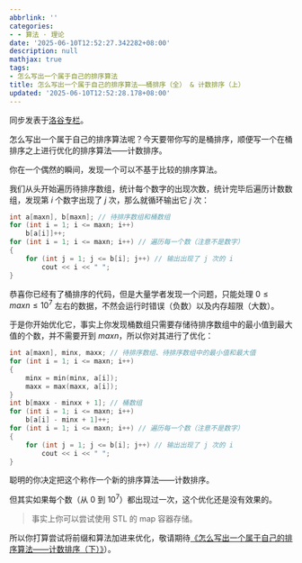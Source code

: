 ```yaml
---
abbrlink: ''
categories:
- - 算法 · 理论
date: '2025-06-10T12:52:27.342282+08:00'
description: null
mathjax: true
tags:
- 怎么写出一个属于自己的排序算法
title: 怎么写出一个属于自己的排序算法——桶排序（全） & 计数排序（上）
updated: '2025-06-10T12:52:28.178+08:00'
---
```

同步发表于[洛谷专栏](https://www.luogu.com.cn/article/o0lwl71k)。

怎么写出一个属于自己的排序算法呢？今天要带你写的是桶排序，顺便写一个在桶排序之上进行优化的排序算法——计数排序。

你在一个偶然的瞬间，发现一个可以不基于比较的排序算法。

我们从头开始遍历待排序数组，统计每个数字的出现次数，统计完毕后遍历计数数组，发现第 $i$ 个数字出现了 $j$ 次，那么就循环输出它 $j$ 次：

```cpp
int a[maxn], b[maxn]; // 待排序数组和桶数组
for (int i = 1; i <= maxn; i++)
    b[a[i]]++;
for (int i = 1; i <= maxn; i++) // 遍历每一个数（注意不是数字）
{
    for (int j = 1; j <= b[i]; j++) // 输出出现了 j 次的 i
        cout << i << " ";
}
```

恭喜你已经有了桶排序的代码，但是大量学者发现一个问题，只能处理 $0 \le maxn \le 10^7$ 左右的数据，不然会运行时错误（负数）以及内存超限（大数）。

于是你开始优化它，事实上你发现桶数组只需要存储待排序数组中的最小值到最大值的个数，并不需要开到 $maxn$，所以你对其进行了优化：

```cpp
int a[maxn], minx, maxx; // 待排序数组、待排序数组中的最小值和最大值
for (int i = 1; i <= maxn; i++)
{
    minx = min(minx, a[i]);
    maxx = max(maxx, a[i]);
}
int b[maxx - minxx + 1]; // 桶数组
for (int i = 1; i <= maxn; i++)
    b[a[i] - minx + 1]++;
for (int i = 1; i <= maxn; i++) // 遍历每一个数（注意不是数字）
{
    for (int j = 1; j <= b[i]; j++) // 输出出现了 j 次的 i
        cout << i << " ";
}
```

聪明的你决定把这个称作一个新的排序算法——计数排序。

但其实如果每个数（从 $0$ 到 $10^7$）都出现过一次，这个优化还是没有效果的。

> 事实上你可以尝试使用 STL 的 map 容器存储。

所以你打算尝试将前缀和算法加进来优化，敬请期待[《怎么写出一个属于自己的排序算法——计数排序（下）》](https://www.luogu.com.cn/article/72tl0c5d)）。
